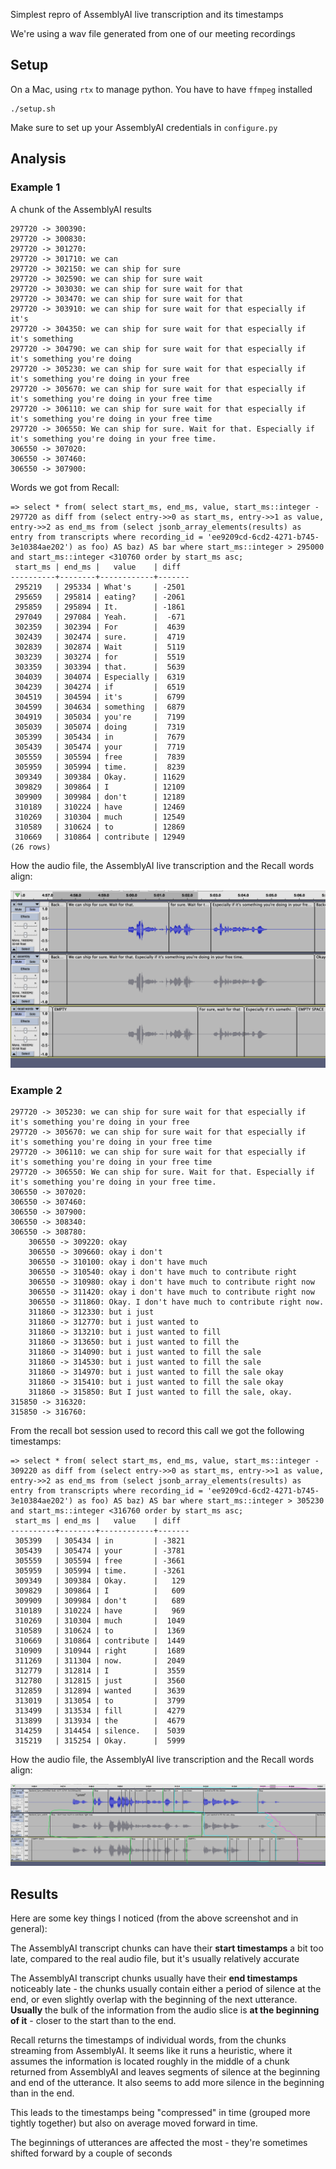 Simplest repro of AssemblyAI live transcription and its timestamps

We're using a wav file generated from one of our meeting recordings

## Setup

On a Mac, using `rtx` to manage python. You have to have `ffmpeg` installed

```
./setup.sh
```

Make sure to set up your AssemblyAI credentials in `configure.py`

## Analysis 

### Example 1

A chunk of the AssemblyAI results

```
297720 -> 300390:
297720 -> 300830:
297720 -> 301270:
297720 -> 301710: we can
297720 -> 302150: we can ship for sure
297720 -> 302590: we can ship for sure wait
297720 -> 303030: we can ship for sure wait for that
297720 -> 303470: we can ship for sure wait for that
297720 -> 303910: we can ship for sure wait for that especially if it's
297720 -> 304350: we can ship for sure wait for that especially if it's something
297720 -> 304790: we can ship for sure wait for that especially if it's something you're doing
297720 -> 305230: we can ship for sure wait for that especially if it's something you're doing in your free
297720 -> 305670: we can ship for sure wait for that especially if it's something you're doing in your free time
297720 -> 306110: we can ship for sure wait for that especially if it's something you're doing in your free time
297720 -> 306550: We can ship for sure. Wait for that. Especially if it's something you're doing in your free time.
306550 -> 307020:
306550 -> 307460:
306550 -> 307900:
```

Words we got from Recall:

```
=> select * from( select start_ms, end_ms, value, start_ms::integer - 297720 as diff from (select entry->>0 as start_ms, entry->>1 as value, entry->>2 as end_ms from (select jsonb_array_elements(results) as entry from transcripts where recording_id = 'ee9209cd-6cd2-4271-b745-3e10384ae202') as foo) AS baz) AS bar where start_ms::integer > 295000 and start_ms::integer <310760 order by start_ms asc;
 start_ms | end_ms |   value    | diff
----------+--------+------------+-------
 295219   | 295334 | What's     | -2501
 295659   | 295814 | eating?    | -2061
 295859   | 295894 | It.        | -1861
 297049   | 297084 | Yeah.      |  -671
 302359   | 302394 | For        |  4639
 302439   | 302474 | sure.      |  4719
 302839   | 302874 | Wait       |  5119
 303239   | 303274 | for        |  5519
 303359   | 303394 | that.      |  5639
 304039   | 304074 | Especially |  6319
 304239   | 304274 | if         |  6519
 304519   | 304594 | it's       |  6799
 304599   | 304634 | something  |  6879
 304919   | 305034 | you're     |  7199
 305039   | 305074 | doing      |  7319
 305399   | 305434 | in         |  7679
 305439   | 305474 | your       |  7719
 305559   | 305594 | free       |  7839
 305959   | 305994 | time.      |  8239
 309349   | 309384 | Okay.      | 11629
 309829   | 309864 | I          | 12109
 309909   | 309984 | don't      | 12189
 310189   | 310224 | have       | 12469
 310269   | 310304 | much       | 12549
 310589   | 310624 | to         | 12869
 310669   | 310864 | contribute | 12949
(26 rows)
```

How the audio file, the AssemblyAI live transcription and the Recall words align:

![](img/ship_for_sure.png)

### Example 2

```
297720 -> 305230: we can ship for sure wait for that especially if it's something you're doing in your free
297720 -> 305670: we can ship for sure wait for that especially if it's something you're doing in your free time
297720 -> 306110: we can ship for sure wait for that especially if it's something you're doing in your free time
297720 -> 306550: We can ship for sure. Wait for that. Especially if it's something you're doing in your free time.
306550 -> 307020:
306550 -> 307460:
306550 -> 307900:
306550 -> 308340:
306550 -> 308780:
    306550 -> 309220: okay
    306550 -> 309660: okay i don't
    306550 -> 310100: okay i don't have much
    306550 -> 310540: okay i don't have much to contribute right
    306550 -> 310980: okay i don't have much to contribute right now
    306550 -> 311420: okay i don't have much to contribute right now
    306550 -> 311860: Okay. I don't have much to contribute right now.
    311860 -> 312330: but i just
    311860 -> 312770: but i just wanted to
    311860 -> 313210: but i just wanted to fill
    311860 -> 313650: but i just wanted to fill the
    311860 -> 314090: but i just wanted to fill the sale
    311860 -> 314530: but i just wanted to fill the sale
    311860 -> 314970: but i just wanted to fill the sale okay
    311860 -> 315410: but i just wanted to fill the sale okay
    311860 -> 315850: But I just wanted to fill the sale, okay.
315850 -> 316320:
315850 -> 316760:
```


From the recall bot session used to record this call we got the following timestamps:

```
=> select * from( select start_ms, end_ms, value, start_ms::integer - 309220 as diff from (select entry->>0 as start_ms, entry->>1 as value, entry->>2 as end_ms from (select jsonb_array_elements(results) as entry from transcripts where recording_id = 'ee9209cd-6cd2-4271-b745-3e10384ae202') as foo) AS baz) AS bar where start_ms::integer > 305230 and start_ms::integer <316760 order by start_ms asc;
 start_ms | end_ms |   value    | diff
----------+--------+------------+-------
 305399   | 305434 | in         | -3821
 305439   | 305474 | your       | -3781
 305559   | 305594 | free       | -3661
 305959   | 305994 | time.      | -3261
 309349   | 309384 | Okay.      |   129
 309829   | 309864 | I          |   609
 309909   | 309984 | don't      |   689
 310189   | 310224 | have       |   969
 310269   | 310304 | much       |  1049
 310589   | 310624 | to         |  1369
 310669   | 310864 | contribute |  1449
 310909   | 310944 | right      |  1689
 311269   | 311304 | now.       |  2049
 312779   | 312814 | I          |  3559
 312780   | 312815 | just       |  3560
 312859   | 312894 | wanted     |  3639
 313019   | 313054 | to         |  3799
 313499   | 313534 | fill       |  4279
 313899   | 313934 | the        |  4679
 314259   | 314454 | silence.   |  5039
 315219   | 315254 | Okay.      |  5999
```

How the audio file, the AssemblyAI live transcription and the Recall words align:

![](img/not_much.png)

## Results 

Here are some key things I noticed (from the above screenshot and in general):

The AssemblyAI transcript chunks can have their **start timestamps** a bit too late, compared to the real audio file, but it's usually relatively accurate

The AssemblyAI transcript chunks usually have their **end timestamps** noticeably late - the chunks usually contain either a period of silence at the end, or even slightly overlap with the beginning of the next utterance. **Usually** the bulk of the information from the audio slice is **at the beginning of it** - closer to the start than to the end.

Recall returns the timestamps of individual words, from the chunks streaming from AssemblyAI. It seems like it runs a heuristic, where it assumes the information is located roughly in the middle of a chunk returned from AssemblyAI and leaves segments of silence at the beginning and end of the utterance. It also seems to add more silence in the beginning than in the end.

This leads to the timestamps being "compressed" in time (grouped more tightly together) but also on average moved forward in time. 

The beginnings of utterances are affected the most - they're sometimes shifted forward by a couple of seconds


